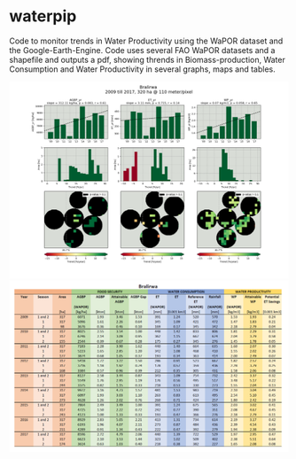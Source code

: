 # waterpip
Code to monitor trends in Water Productivity using the WaPOR dataset and the Google-Earth-Engine. Code uses several FAO WaPOR datasets and a shapefile and outputs a pdf, showing thrends in Biomass-production, Water Consumption and Water Productivity in several graphs, maps and tables.

![test](example.png?raw=true "Title")
![test](example_table.png?raw=true "Title")
